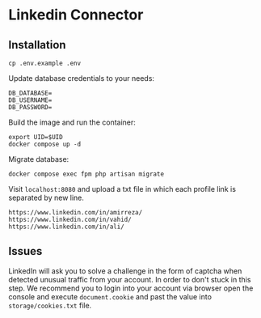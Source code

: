 # Linkedin Connector

## Installation

```
cp .env.example .env
```

Update database credentials to your needs:

```
DB_DATABASE=
DB_USERNAME=
DB_PASSWORD=
```

Build the image and run the container:

```
export UID=$UID
docker compose up -d
```

Migrate database:

```
docker compose exec fpm php artisan migrate
```

Visit `localhost:8080` and upload a txt file in which each profile link is separated by new line.

```
https://www.linkedin.com/in/amirreza/
https://www.linkedin.com/in/vahid/
https://www.linkedin.com/in/ali/
```

## Issues
LinkedIn will ask you to solve a challenge in the form of captcha
when detected unusual traffic from your account.
In order to don't stuck in this step. We recommend you to login into your account via browser
open the console and execute `document.cookie` and past the value into `storage/cookies.txt` file.
